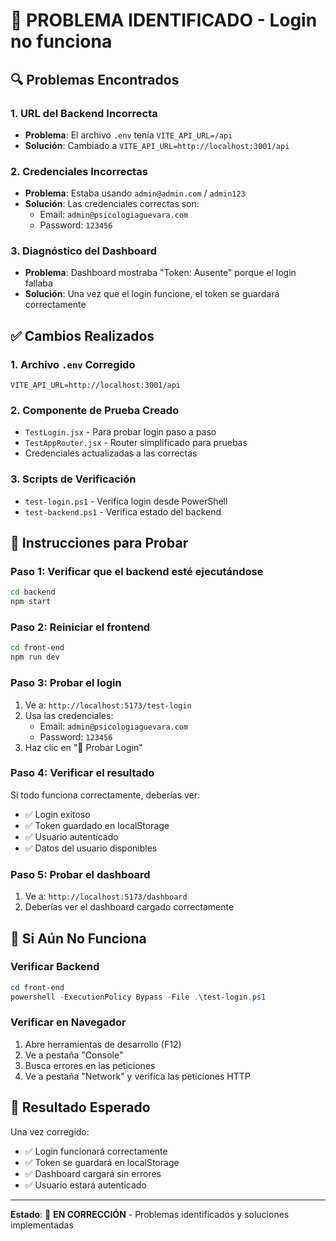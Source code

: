 # 🚨 PROBLEMA IDENTIFICADO - Login no funciona

## 🔍 Problemas Encontrados

### 1. **URL del Backend Incorrecta**
- **Problema**: El archivo `.env` tenía `VITE_API_URL=/api`
- **Solución**: Cambiado a `VITE_API_URL=http://localhost:3001/api`

### 2. **Credenciales Incorrectas**
- **Problema**: Estaba usando `admin@admin.com` / `admin123`
- **Solución**: Las credenciales correctas son:
  - Email: `admin@psicologiaguevara.com`
  - Password: `123456`

### 3. **Diagnóstico del Dashboard**
- **Problema**: Dashboard mostraba "Token: Ausente" porque el login fallaba
- **Solución**: Una vez que el login funcione, el token se guardará correctamente

## ✅ Cambios Realizados

### 1. Archivo `.env` Corregido
```
VITE_API_URL=http://localhost:3001/api
```

### 2. Componente de Prueba Creado
- `TestLogin.jsx` - Para probar login paso a paso
- `TestAppRouter.jsx` - Router simplificado para pruebas
- Credenciales actualizadas a las correctas

### 3. Scripts de Verificación
- `test-login.ps1` - Verifica login desde PowerShell
- `test-backend.ps1` - Verifica estado del backend

## 🎯 Instrucciones para Probar

### Paso 1: Verificar que el backend esté ejecutándose
```bash
cd backend
npm start
```

### Paso 2: Reiniciar el frontend
```bash
cd front-end
npm run dev
```

### Paso 3: Probar el login
1. Ve a: `http://localhost:5173/test-login`
2. Usa las credenciales:
   - Email: `admin@psicologiaguevara.com`
   - Password: `123456`
3. Haz clic en "🔑 Probar Login"

### Paso 4: Verificar el resultado
Si todo funciona correctamente, deberías ver:
- ✅ Login exitoso
- ✅ Token guardado en localStorage
- ✅ Usuario autenticado
- ✅ Datos del usuario disponibles

### Paso 5: Probar el dashboard
1. Ve a: `http://localhost:5173/dashboard`
2. Deberías ver el dashboard cargado correctamente

## 🔧 Si Aún No Funciona

### Verificar Backend
```powershell
cd front-end
powershell -ExecutionPolicy Bypass -File .\test-login.ps1
```

### Verificar en Navegador
1. Abre herramientas de desarrollo (F12)
2. Ve a pestaña "Console"
3. Busca errores en las peticiones
4. Ve a pestaña "Network" y verifica las peticiones HTTP

## 🎉 Resultado Esperado
Una vez corregido:
- ✅ Login funcionará correctamente
- ✅ Token se guardará en localStorage
- ✅ Dashboard cargará sin errores
- ✅ Usuario estará autenticado

---
**Estado**: 🔧 **EN CORRECCIÓN** - Problemas identificados y soluciones implementadas
